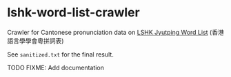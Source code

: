 # lshk-word-list-crawler

Crawler for Cantonese pronunciation data on [LSHK Jyutping Word List](//corpus.eduhk.hk/JPwordlist/) (香港語言學學會粵拼詞表)

See `sanitized.txt` for the final result.

TODO FIXME: Add documentation

